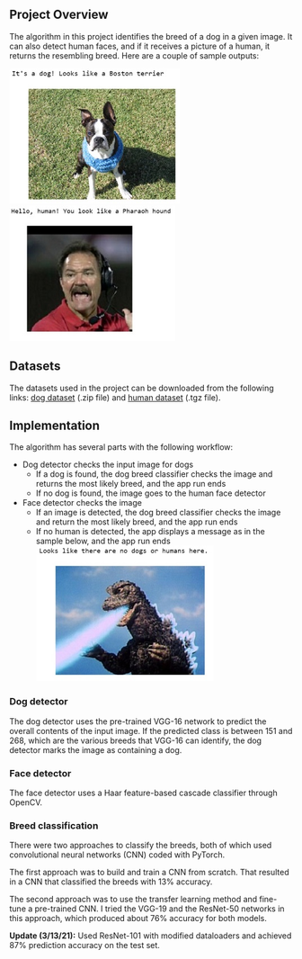 [//]: # (Image References)

[image1]: ./sample_outputs/dog2.jpg "Sample output"
[image2]: ./sample_outputs/human1.jpg "Sample output"
[image3]: ./sample_outputs/Godzilla.jpg "Sample output"


## Project Overview

The algorithm in this project identifies the breed of a dog in a given image. It can also detect human faces, and if it receives a picture of a human, it returns the resembling breed. Here are a couple of sample outputs:  

![Sample Output][image1]	![Sample Output][image2]

## Datasets

The datasets used in the project can be downloaded from the following links: [dog dataset](https://s3-us-west-1.amazonaws.com/udacity-aind/dog-project/dogImages.zip) (.zip file) and [human dataset](http://vis-www.cs.umass.edu/lfw/lfw.tgz) (.tgz file).

## Implementation

The algorithm has several parts with the following workflow:
- Dog detector checks the input image for dogs
  - If a dog is found, the dog breed classifier checks the image and returns the most likely breed, and the app run ends
  - If no dog is found, the image goes to the human face detector
- Face detector checks the image
  - If an image is detected, the dog breed classifier checks the image and return the most likely breed, and the app run ends
  - If no human is detected, the app displays a message as in the sample below, and the app run ends  
![Sample Output][image3]

### Dog detector
The dog detector uses the pre-trained VGG-16 network to predict the overall contents of the input image. If the predicted class is between 151 and 268, which are the various breeds that VGG-16 can identify, the dog detector marks the image as containing a dog.

### Face detector
The face detector uses a Haar feature-based cascade classifier through OpenCV.

### Breed classification
There were two approaches to classify the breeds, both of which used convolutional neural networks (CNN) coded with PyTorch.  

The first approach was to build and train a CNN from scratch. That resulted in a CNN that classified the breeds with 13% accuracy.

The second approach was to use the transfer learning method and fine-tune a pre-trained CNN. I tried the VGG-19 and the ResNet-50 networks in this approach, which produced about 76% accuracy for both models.

**Update (3/13/21):** Used ResNet-101 with modified dataloaders and achieved 87% prediction accuracy on the test set.

